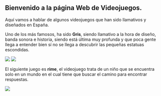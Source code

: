 ## Bienvenido a la página Web de Videojuegos.

Aquí vamos a hablar de algunos videojuegos que han sido llamativos y diseñados en España.

Uno de los más famosos, ha sido **Gris**, siendo llamativo a la hora de diseño, banda sonora e historia, siendo está última muy profunda y que poca gente llega a entender bien sí no se llega a descubrir las pequeñas estatuas escondidas.

<img src="https://i.blogs.es/55a00e/gris/450_1000.jpg">

<img src="https://i0.wp.com/akihabarablues.com/wp-content/uploads/2018/12/GRIS-2.jpg?ssl=1">

El siguiente juego es **rime**, el videojuego trata de un niño que se encuentra solo en un mundo en el cual tiene que buscar el camino para encontrar respuestas.

<img src="https://cdn02.nintendo-europe.com/media/images/10_share_images/games_15/nintendo_switch_download_software_1/H2x1_NSwitchDS_Rime.jpg">
